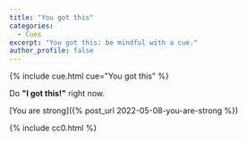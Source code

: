 ```yaml
---
title: "You got this"
categories:
  - Cues
excerpt: "You got this: be mindful with a cue."
author_profile: false
---
```


{% include cue.html cue="You got this" %}

Do **"I got this!"** right now.

[You are strong]({% post_url 2022-05-08-you-are-strong %})

{% include cc0.html %}